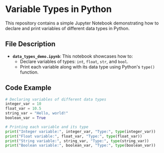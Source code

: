 # Variable Types in Python

This repository contains a simple Jupyter Notebook demonstrating how to declare and print variables of different data types in Python.

## File Description

- **`data_types_demo.ipynb`**: This notebook showcases how to:
  - Declare variables of types: `int`, `float`, `str`, and `bool`.
  - Print each variable along with its data type using Python's `type()` function.

## Code Example

```python
# Declaring variables of different data types
integer_var = 10
float_var = 10.5
string_var = "Hello, world!"
boolean_var = True

# Printing each variable and its type
print("Integer variable:", integer_var, "Type:", type(integer_var))
print("Float variable:", float_var, "Type:", type(float_var))
print("String variable:", string_var, "Type:", type(string_var))
print("Boolean variable:", boolean_var, "Type:", type(boolean_var))
